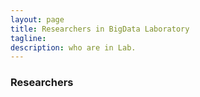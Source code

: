 ```yaml
---
layout: page
title: Researchers in BigData Laboratory
tagline:  
description: who are in Lab.
---
```

### Researchers

